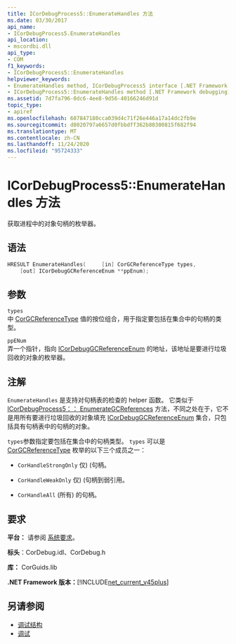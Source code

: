 ```yaml
---
title: ICorDebugProcess5::EnumerateHandles 方法
ms.date: 03/30/2017
api_name:
- ICorDebugProcess5.EnumerateHandles
api_location:
- mscordbi.dll
api_type:
- COM
f1_keywords:
- ICorDebugProcess5::EnumerateHandles
helpviewer_keywords:
- EnumerateHandles method, ICorDebugProcess5 interface [.NET Framework debugging]
- ICorDebugProcess5::EnumerateHandles method [.NET Framework debugging]
ms.assetid: 7d7fa796-0dc6-4ee8-9d56-40166246d91d
topic_type:
- apiref
ms.openlocfilehash: 607847180cca039d4c71f26e446a17a14dc2fb9e
ms.sourcegitcommit: d8020797a6657d0fbbdff362b80300815f682f94
ms.translationtype: MT
ms.contentlocale: zh-CN
ms.lasthandoff: 11/24/2020
ms.locfileid: "95724333"
---
```

# <a name="icordebugprocess5enumeratehandles-method"></a>ICorDebugProcess5::EnumerateHandles 方法

获取进程中的对象句柄的枚举器。  
  
## <a name="syntax"></a>语法  
  
```cpp  
HRESULT EnumerateHandles(     [in] CorGCReferenceType types,  
    [out] ICorDebugGCReferenceEnum **ppEnum);  
```  
  
## <a name="parameters"></a>参数  

 `types`  
 中 [CorGCReferenceType](corgcreferencetype-enumeration.md) 值的按位组合，用于指定要包括在集合中的句柄的类型。  
  
 `ppENum`  
 弄一个指针，指向 [ICorDebugGCReferenceEnum](icordebuggcreferenceenum-interface.md) 的地址，该地址是要进行垃圾回收的对象的枚举器。  
  
## <a name="remarks"></a>注解  

 `EnumerateHandles` 是支持对句柄表的检查的 helper 函数。 它类似于 [ICorDebugProcess5：： EnumerateGCReferences](icordebugprocess5-enumerategcreferences-method.md) 方法，不同之处在于，它不是用所有要进行垃圾回收的对象填充 [ICorDebugGCReferenceEnum](icordebuggcreferenceenum-interface.md) 集合，只包括具有句柄表中的句柄的对象。  
  
 `types`参数指定要包括在集合中的句柄类型。 `types` 可以是 [CorGCReferenceType](corgcreferencetype-enumeration.md) 枚举的以下三个成员之一：  
  
- `CorHandleStrongOnly` 仅)  (句柄。  
  
- `CorHandleWeakOnly` 仅)  (句柄到弱引用。  
  
- `CorHandleAll` (所有) 的句柄。  
  
## <a name="requirements"></a>要求  

 **平台：** 请参阅 [系统要求](../../get-started/system-requirements.md)。  
  
 **标头**：CorDebug.idl、CorDebug.h  
  
 **库：** CorGuids.lib  
  
 **.NET Framework 版本：**[!INCLUDE[net_current_v45plus](../../../../includes/net-current-v45plus-md.md)]  
  
## <a name="see-also"></a>另请参阅

- [调试结构](debugging-structures.md)
- [调试](index.md)
